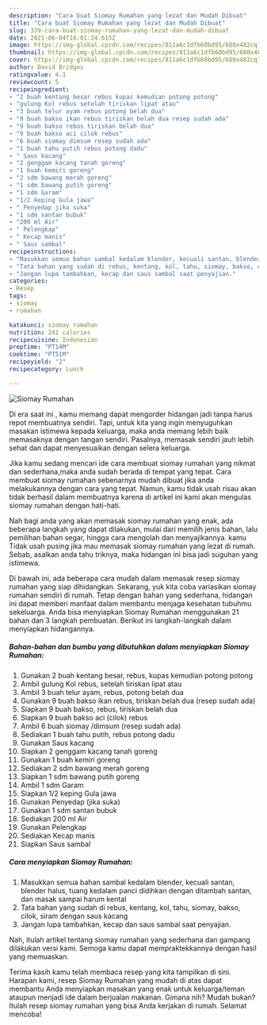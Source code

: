 ```yaml
---
description: "Cara buat Siomay Rumahan yang lezat dan Mudah Dibuat"
title: "Cara buat Siomay Rumahan yang lezat dan Mudah Dibuat"
slug: 339-cara-buat-siomay-rumahan-yang-lezat-dan-mudah-dibuat
date: 2021-06-04T16:01:24.615Z
image: https://img-global.cpcdn.com/recipes/811a6c1dfb68bd95/680x482cq70/siomay-rumahan-foto-resep-utama.jpg
thumbnail: https://img-global.cpcdn.com/recipes/811a6c1dfb68bd95/680x482cq70/siomay-rumahan-foto-resep-utama.jpg
cover: https://img-global.cpcdn.com/recipes/811a6c1dfb68bd95/680x482cq70/siomay-rumahan-foto-resep-utama.jpg
author: David Bridges
ratingvalue: 4.1
reviewcount: 5
recipeingredient:
- "2 buah kentang besar rebus kupas kemudian potong potong"
- "gulung Kol rebus setelah tiriskan lipat atau"
- "3 buah telur ayam rebus potong belah dua"
- "9 buah bakso ikan rebus tiriskan belah dua resep sudah ada"
- "9 buah bakso rebus tiriskan belah dua"
- "9 buah bakso aci cilok rebus"
- "6 buah siomay dimsum resep sudah ada"
- "1 buah tahu putih rebus potong dadu"
- " Saus kacang"
- "2 genggam kacang tanah goreng"
- "1 buah kemiri goreng"
- "2 sdm bawang merah goreng"
- "1 sdm bawang putih goreng"
- "1 sdm Garam"
- "1/2 keping Gula jawa"
- " Penyedap jika suka"
- "1 sdm santan bubuk"
- "200 ml Air"
- " Pelengkap"
- " Kecap manis"
- " Saus sambal"
recipeinstructions:
- "Masukkan semua bahan sambal kedalam blender, kecuali santan, blender halus, tuang kedalam panci didihkan dengan ditambah santan, dan masak sampai harum kental"
- "Tata bahan yang sudah di rebus, kentang, kol, tahu, siomay, bakso, cilok, siram dengan saus kacang"
- "Jangan lupa tambahkan, kecap dan saus sambal saat penyajian."
categories:
- Resep
tags:
- siomay
- rumahan

katakunci: siomay rumahan 
nutrition: 241 calories
recipecuisine: Indonesian
preptime: "PT14M"
cooktime: "PT51M"
recipeyield: "2"
recipecategory: Lunch

---
```



![Siomay Rumahan](https://img-global.cpcdn.com/recipes/811a6c1dfb68bd95/680x482cq70/siomay-rumahan-foto-resep-utama.jpg)

Di era  saat ini , kamu memang dapat mengorder hidangan jadi tanpa harus repot membuatnya sendiri. Tapi, untuk kita yang ingin menyuguhkan masakan istimewa kepada keluarga, maka anda memang lebih baik memasaknya dengan tangan sendiri. Pasalnya, memasak sendiri jauh lebih sehat dan dapat menyesuaikan dengan selera keluarga.

Jika kamu sedang mencari ide cara membuat siomay rumahan yang nikmat dan sederhana,maka anda sudah berada di tempat yang tepat. Cara membuat siomay rumahan  sebenarnya mudah dibuat jika anda melakukannya dengan cara yang tepat. Namun, kamu tidak usah risau akan tidak berhasil dalam membuatnya 
karena di artikel ini kami akan mengulas siomay rumahan dengan hati-hati.  



Nah bagi anda yang akan memasak siomay rumahan yang enak, ada beberapa langkah yang dapat dilakukan, mulai dari memilih jenis bahan, lalu pemilihan bahan segar, hingga cara mengolah dan menyajikannya. kamu Tidak usah pusing jika mau memasak siomay rumahan yang lezat di rumah. Sebab, asalkan anda  tahu triknya, maka hidangan ini bisa jadi suguhan yang istimewa.

Di bawah ini, ada beberapa cara mudah dalam memasak resep siomay rumahan yang siap dihidangkan. Sekarang, yuk kita coba variasikan siomay rumahan sendiri di rumah. Tetap dengan bahan yang sederhana, hidangan ini dapat memberi manfaat dalam membantu menjaga kesehatan tubuhmu sekeluarga. Anda bisa menyiapkan Siomay Rumahan menggunakan 21 bahan dan 3 langkah pembuatan. Berikut ini langkah-langkah dalam menyiapkan hidangannya.

<!--inarticleads1-->

##### Bahan-bahan dan bumbu yang dibutuhkan dalam menyiapkan Siomay Rumahan:

1. Gunakan 2 buah kentang besar, rebus, kupas kemudian potong potong
1. Ambil gulung Kol rebus, setelah tiriskan lipat atau
1. Ambil 3 buah telur ayam, rebus, potong belah dua
1. Gunakan 9 buah bakso ikan rebus, tiriskan belah dua (resep sudah ada)
1. Siapkan 9 buah bakso, rebus, tiriskan belah dua
1. Siapkan 9 buah bakso aci (cilok) rebus
1. Ambil 6 buah siomay /dimsum (resep sudah ada)
1. Sediakan 1 buah tahu putih, rebus potong dadu
1. Gunakan  Saus kacang
1. Siapkan 2 genggam kacang tanah goreng
1. Gunakan 1 buah kemiri goreng
1. Sediakan 2 sdm bawang merah goreng
1. Siapkan 1 sdm bawang putih goreng
1. Ambil 1 sdm Garam
1. Siapkan 1/2 keping Gula jawa
1. Gunakan  Penyedap (jika suka)
1. Gunakan 1 sdm santan bubuk
1. Sediakan 200 ml Air
1. Gunakan  Pelengkap
1. Sediakan  Kecap manis
1. Siapkan  Saus sambal




<!--inarticleads2-->

##### Cara menyiapkan Siomay Rumahan:

1. Masukkan semua bahan sambal kedalam blender, kecuali santan, blender halus, tuang kedalam panci didihkan dengan ditambah santan, dan masak sampai harum kental
1. Tata bahan yang sudah di rebus, kentang, kol, tahu, siomay, bakso, cilok, siram dengan saus kacang
1. Jangan lupa tambahkan, kecap dan saus sambal saat penyajian.




Nah, itulah artikel tentang  siomay rumahan  yang sederhana dan gampang dilakukan versi kami. Semoga kamu dapat mempraktekkannya dengan hasil yang memuaskan. 

Terima kasih kamu telah membaca resep yang kita tampilkan di sini. Harapan kami, resep  Siomay Rumahan yang mudah di atas dapat membantu Anda menyiapkan masakan yang enak untuk keluarga/teman ataupun menjadi ide dalam berjualan makanan. Gimana nih? Mudah bukan? Itulah resep siomay rumahan yang bisa Anda kerjakan di rumah. Selamat mencoba!

